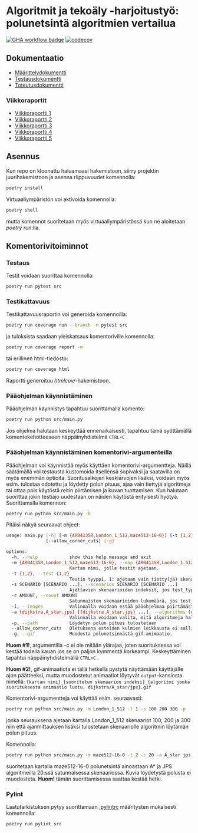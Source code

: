 # Algoritmit ja tekoäly -harjoitustyö: polunetsintä algoritmien vertailua
[![GHA workflow badge](https://github.com/Wincewind/tiralabra/workflows/CI/badge.svg)](https://github.com/Wincewind/tiralabra/actions/workflows/main.yml)
[![codecov](https://codecov.io/gh/Wincewind/tiralabra/graph/badge.svg?token=TGY0XJ0UZM)](https://codecov.io/gh/Wincewind/tiralabra)

## Dokumentaatio
- [Määrittelydokumentti](dokumentaatio/Määrittelydokumentti.md)
- [Testausdokumentti](dokumentaatio/Testausdokumentti.md)
- [Toteutusdokumentti](dokumentaatio/Toteutusdokumentti.md)

### Viikkoraportit
- [Viikkoraportti 1](dokumentaatio/viikkoraportit/viikkoraportti_1.md)
- [Viikkoraportti 2](dokumentaatio/viikkoraportit/viikkoraportti_2.md)
- [Viikkoraportti 3](dokumentaatio/viikkoraportit/viikkoraportti_3.md)
- [Viikkoraportti 4](dokumentaatio/viikkoraportit/viikkoraportti_4.md)
- [Viikkoraportti 5](dokumentaatio/viikkoraportit/viikkoraportti_5.md)

## Asennus
Kun repo on kloonattu haluamaasi hakemistoon, siirry projektin juurihakemistoon ja asenna riippuvuudet komennolla:
```bash
poetry install
```
Virtuaaliympäristön voi aktivoida komennolla:
```bash
poetry shell
```
mutta komennot suoritetaan myös virtuaaliympäristössä kun ne aloitetaan _poetry run_:lla.

## Komentorivitoiminnot

### Testaus
Testit voidaan suorittaa komennolla:
```bash
poetry run pytest src
```

### Testikattavuus
Testikattavuusraportin voi generoida komennoilla:
```bash
poetry run coverage run --branch -m pytest src
```
ja tuloksista saadaan yleiskatsaus komentoriville komennolla:
```bash
poetry run coverage report -m
```
tai erillinen html-tiedosto:
```bash
poetry run coverage html
```
Raportti generoituu _htmlcov/_-hakemistoon.

### Pääohjelman käynnistäminen
Pääohjelman käynnistys tapahtuu suorittamalla komento:

```bash
poetry run python src/main.py
```
Jos ohjelma halutaan keskeyttää ennenaikaisesti, tapahtuu tämä syöttämällä komentokehotteeseen näppäinyhdistelmä `CTRL+C` .

### Pääohjelman käynnistäminen komentorivi-argumenteilla
Pääohjelman voi käynnistää myös käyttäen komentorivi-argumentteja. Näillä säätämällä voi testausta kustomoida itsellensä sopivaksi ja saatavilla on myös enemmän optioita. Suoritusaikojen keskiarvojen lisäksi, voidaan myös esim. tulostaa odotettu ja löydetty polun pituus, ajaa vain tiettyjä algoritmeja tai ottaa pois käytöstä reitin piirtämisen ja kuvan tuottamisen. Kun halutaan suorittaa jokin testiajo uudestaan on näiden käytöstä erityisesti hyötyä. Suorittamalla komennon:
```bash
poetry run python src/main.py -h
```
Pitäisi näkyä seuraavat ohjeet:
```bash
usage: main.py [-h] [-m {AR0413SR,London_1_512,maze512-16-0}] [-t {1,2}] [-s SCENARIO [SCENARIO ...]] [-c AMOUNT] [-i] [-a {dijkstra,A_star,jps} [{dijkstra,A_star,jps} ...]] [-p]
               [--allow_corner_cuts] [-g]

options:
  -h, --help            show this help message and exit
  -m {AR0413SR,London_1_512,maze512-16-0}, --map {AR0413SR,London_1_512,maze512-16-0}
                        Kartan nimi, jolle testit ajetaan.
  -t {1,2}, --test {1,2}
                        Testin tyyppi, 1: ajetaan vain tietty(jä) skenaario(ita), 2: ajetaan x määrä satunnaisia skenaarioita
  -s SCENARIO [SCENARIO ...], --scenarios SCENARIO [SCENARIO ...]
                        Ajettavien skenaarioiden indeksit, jos test_type=1. Huom. eri kartoilla on eri määrä ajettavia skenaarioita
  -c AMOUNT, --count AMOUNT
                        Satunnaisten skenaarioiden lukumäärä, jos test_type=2
  -i, --images          Valinnalla voidaan estää pääohjelmaa piirtämästä kuvia algoritmien testeistä. Oletuksena kuvat piirretään
  -a {dijkstra,A_star,jps} [{dijkstra,A_star,jps} ...], --algorithms {dijkstra,A_star,jps} [{dijkstra,A_star,jps} ...]
                        Valinnalla voidaan valita, mitä algoritmeja halutaan testata
  -p, --path            Löydetyn polun pituus tulostetaan
  --allow_corner_cuts   Oletuksena esteiden kulmien leikkausta ei sallita. Tällä argumentilla voidaan se mahdollistaa, jolloin löydetyt polut ovat lyhyempiä.
  -g, --gif             Muodosta polunetsinnästä gif-animaatio.
```
**Huom #1!**, argumentilla -c ei ole mitään ylärajaa, joten suorituksessa voi kestää todella kauan jos se on paljon kymmentä korkeampi. Keskeyttäminen tapahtui näppäinyhdistelmällä `CTRL+C` .

**Huom #2!**, gif-animaatiota ei tällä hetkellä pystytä näyttämään käyttäjälle ajon päätteeksi, mutta muodostetut animaatiot löytyvät `output`-kansiosta nimellä:
`{kartan nimi}_{suoritetun skenaarion indeksi}_{algoritmi jonka suorituksesta animaatio luotu, dijkstra/A_star/jps}.gif`

Komentorivi-argumentteja voi käyttää esim. seuraavasti:
```bash
poetry run python src/main.py -m London_1_512 -t 1 -s 100 200 300 -p
```
jonka seurauksena ajetaan kartalla London_1_512 skenaariot 100, 200 ja 300 niin että ajanmittauksen lisäksi tulostetaan skenaariolle algoritmin löytämän polun pituus.

Komennolla:
```bash
poetry run python src/main.py -m maze512-16-0 -t 2 -c 20 -a A_star jps -i
```
suoritetaan kartalla maze512-16-0 polunetsintä ainoastaan A* ja JPS algoritmeilla 20:ssä satunnaisessa skenaariossa. Kuvia löydetystä polusta ei muodosteta. **Huom!** tämän suorittamisessa saattaa kestää hetki.

### Pylint

Laatutarkistuksen pytyy suorittamaan [.pylintrc](.pylintrc) määritysten mukaisesti komennolla:

```bash
poetry run pylint src
```
